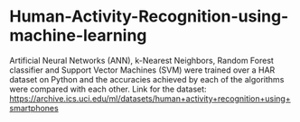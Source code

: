 # Human-Activity-Recognition-using-machine-learning
Artificial Neural Networks (ANN), k-Nearest Neighbors, Random Forest classifier and Support Vector Machines (SVM) were trained over a HAR dataset on Python and the accuracies achieved by each of the algorithms were compared with each other.  Link for the dataset: https://archive.ics.uci.edu/ml/datasets/human+activity+recognition+using+smartphones
